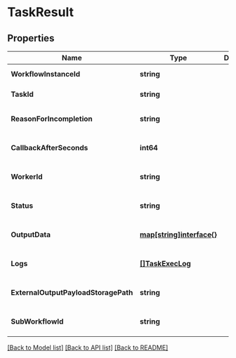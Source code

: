 # TaskResult

## Properties
Name | Type | Description | Notes
------------ | ------------- | ------------- | -------------
**WorkflowInstanceId** | **string** |  | [default to null]
**TaskId** | **string** |  | [default to null]
**ReasonForIncompletion** | **string** |  | [optional] [default to null]
**CallbackAfterSeconds** | **int64** |  | [optional] [default to null]
**WorkerId** | **string** |  | [optional] [default to null]
**Status** | **string** |  | [optional] [default to null]
**OutputData** | [**map[string]interface{}**](interface{}.md) |  | [optional] [default to null]
**Logs** | [**[]TaskExecLog**](TaskExecLog.md) |  | [optional] [default to null]
**ExternalOutputPayloadStoragePath** | **string** |  | [optional] [default to null]
**SubWorkflowId** | **string** |  | [optional] [default to null]

[[Back to Model list]](../README.md#documentation-for-models) [[Back to API list]](../README.md#documentation-for-api-endpoints) [[Back to README]](../README.md)

